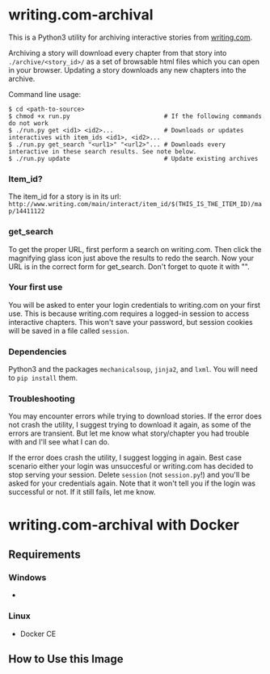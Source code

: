 # writing.com-archival
This is a Python3 utility for archiving interactive stories from [writing.com](http://www.writing.com/).

Archiving a story will download every chapter from that story into `./archive/<story_id>/` as a set of browsable html files which you can open in your browser. Updating a story downloads any new chapters into the archive.

Command line usage:

```
$ cd <path-to-source> 
$ chmod +x run.py                          # If the following commands do not work
$ ./run.py get <id1> <id2>...              # Downloads or updates interactives with item_ids <id1>, <id2>...
$ ./run.py get_search "<url1>" "<url2>"... # Downloads every interactive in these search results. See note below.
$ ./run.py update                          # Update existing archives
```

### Item_id?

The item_id for a story is in its url: `http://www.writing.com/main/interact/item_id/$(THIS_IS_THE_ITEM_ID)/map/14411122`

### get_search

To get the proper URL, first perform a search on writing.com. Then click the magnifying glass icon just above the results to redo the search. Now your URL is in the correct form for get_search. Don't forget to quote it with "".

### Your first use

You will be asked to enter your login credentials to writing.com on your first use. This is because writing.com requires a logged-in session to access interactive chapters. This won't save your password, but session cookies will be saved in a file called `session`. 

### Dependencies

Python3 and the packages `mechanicalsoup`, `jinja2`, and `lxml`. You will need to `pip install` them.

### Troubleshooting

You may encounter errors while trying to download stories. If the error does not crash the utility, I suggest trying to download it again, as some of the errors are transient. But let me know what story/chapter you had trouble with and I'll see what I can do.

If the error does crash the utility, I suggest logging in again. Best case scenario either your login was unsuccesful or writing.com has decided to stop serving your session. Delete `session` (not `session.py`!) and you'll be asked for your credentials again. Note that it won't tell you if the login was successful or not. If it still fails, let me know.

# writing.com-archival with Docker
## Requirements
### Windows
- 

### Linux
- Docker CE

## How to Use this Image
